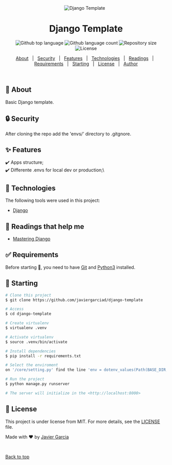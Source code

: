 <div align="center" id="top">
  <img src="./.github/app.gif" alt="Django Template" />
  &#xa0;


</div>

<h1 align="center">Django Template</h1>

<p align="center">
  <img alt="Github top language" src="https://img.shields.io/github/languages/top/javiergarciad/django-template?color=56BEB8">

  <img alt="Github language count" src="https://img.shields.io/github/languages/count/javiergarciad/django-template?color=56BEB8">

  <img alt="Repository size" src="https://img.shields.io/github/repo-size/javiergarciad/django-template?color=56BEB8">

  <img alt="License" src="https://img.shields.io/github/license/javiergarciad/django-template?color=56BEB8">

  <!-- <img alt="Github issues" src="https://img.shields.io/github/issues/javiergarciad/django-template?color=56BEB8" /> -->

  <!-- <img alt="Github forks" src="https://img.shields.io/github/forks/javiergarciad/django-template?color=56BEB8" /> -->

  <!-- <img alt="Github stars" src="https://img.shields.io/github/stars/javiergarciad/django-template?color=56BEB8" /> -->
</p>

<!-- Status -->

<!-- <h4 align="center">
	🚧  Django Template 🚀 Under construction...  🚧
</h4>

<hr> -->

<p align="center">
  <a href="#dart-about">About</a> &#xa0; | &#xa0;
  <a href="#lock-security">Security</a> &#xa0; | &#xa0;
  <a href="#sparkles-features">Features</a> &#xa0; | &#xa0;
  <a href="#rocket-technologies">Technologies</a> &#xa0; | &#xa0;
  <a href="#notebook-readings-that-help-me ">Readings</a> &#xa0; | &#xa0;
  <a href="#white_check_mark-requirements">Requirements</a> &#xa0; | &#xa0;
  <a href="#checkered_flag-starting">Starting</a> &#xa0; | &#xa0;
  <a href="#memo-license">License</a> &#xa0; | &#xa0;
  <a href="https://github.com/javiergarciad" target="_blank">Author</a>
</p>

<br>

## :dart: About ##

Basic Django template.

## :lock: Security ##

After cloning the repo add the 'envs/' directory to .gitgnore.

## :sparkles: Features ##

:heavy_check_mark: Apps structure;\
:heavy_check_mark: Differente .envs for local dev or production;\

## :rocket: Technologies ##

The following tools were used in this project:

- [Django](https://www.djangoproject.com/)

## :notebook: Readings that help me ##

- [Mastering Django](https://masteringdjango.com/django-tutorials/)

## :white_check_mark: Requirements ##

Before starting :checkered_flag:, you need to have [Git](https://git-scm.com) and [Python3](https://python.org/) installed.

## :checkered_flag: Starting ##

```bash
# Clone this project
$ git clone https://github.com/javiergarciad/django-template

# Access
$ cd django-template

# Create virtualenv
$ virtualenv .venv

# Activate virtualenv
$ source .venv/bin/activate

# Install dependencies
$ pip install -r requirements.txt

# Select the enviroment
on '/core/setting.py' find the line 'env = dotenv_values(Path(BASE_DIR, "envs", ".env.local"))' and modify the las component to point to your enviromental file.

# Run the project
$ python manage.py runserver

# The server will initialize in the <http://localhost:8000>
```

## :memo: License ##

This project is under license from MIT. For more details, see the [LICENSE](LICENSE.md) file.


Made with :heart: by <a href="https://github.com/javiergarciad" target="_blank">Javier Garcia</a>

&#xa0;

<a href="#top">Back to top</a>
